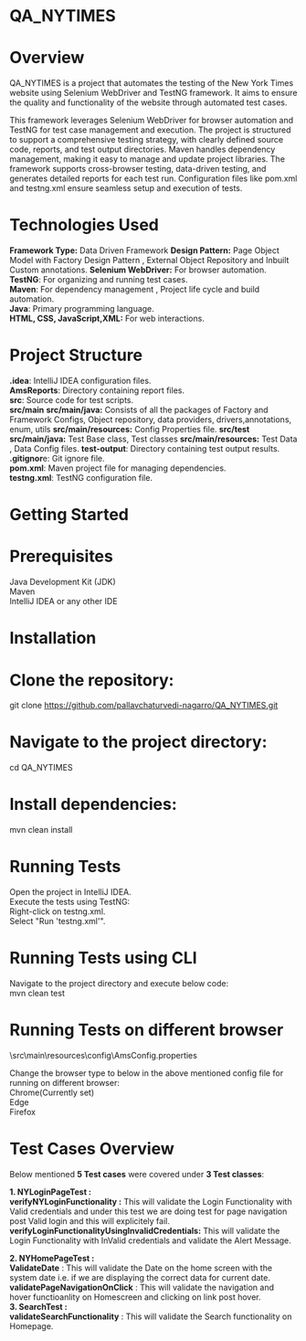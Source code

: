 # QA_NYTIMES
# Overview
QA_NYTIMES is a project that automates the testing of the New York Times website using Selenium WebDriver and TestNG framework. It aims to ensure the quality and functionality of the website through automated test cases.

This framework leverages Selenium WebDriver for browser automation and TestNG for test case management and execution. The project is structured to support a comprehensive testing strategy, with clearly defined source code, reports, and test output directories. Maven handles dependency management, making it easy to manage and update project libraries. The framework supports cross-browser testing, data-driven testing, and generates detailed reports for each test run. Configuration files like pom.xml and testng.xml ensure seamless setup and execution of tests.

# Technologies Used
**Framework Type:** Data Driven Framework
**Design Pattern:** Page Object Model with Factory Design Pattern , External Object Repository and Inbuilt Custom annotations.
**Selenium WebDriver:** For browser automation.                                                                        
**TestNG**: For organizing and running test cases.                                                                        
**Maven**: For dependency management , Project life cycle and  build automation.                                                
**Java**: Primary programming language.                                                                        
**HTML, CSS, JavaScript,XML:** For web interactions.     

# Project Structure
**.idea**: IntelliJ IDEA configuration files.                                                                        
**AmsReports**: Directory containing report files.                                                
**src**: Source code for test scripts.   
  **src/main**
    **src/main/java:** Consists of all the packages of Factory and Framework Configs, Object repository, data providers, drivers,annotations, enum, utils
    **src/main/resources:** Config Properties file.
  **src/test**
    **src/main/java:** Test Base class, Test classes
    **src/main/resources:** Test Data , Data Config files.
**test-output**: Directory containing test output results.                                                        
**.gitignor**e: Git ignore file.                                                        
**pom.xml**: Maven project file for managing dependencies.                                                        
**testng.xml**: TestNG configuration file.                                                                                                                                           

# Getting Started
# Prerequisites
Java Development Kit (JDK)                                                                                                
Maven                                                                                                
IntelliJ IDEA or any other IDE                                                                                                

# Installation
# Clone the repository:
git clone https://github.com/pallavchaturvedi-nagarro/QA_NYTIMES.git
# Navigate to the project directory:
cd QA_NYTIMES
# Install dependencies:
mvn clean install

# Running Tests
Open the project in IntelliJ IDEA.                                                                
Execute the tests using TestNG:                                                                                
Right-click on testng.xml.                                                                        
Select "Run 'testng.xml'".                                                                                

# Running Tests using CLI                                                                                                        
Navigate to the project directory and execute below code:                                                                                 
mvn clean test

# Running Tests on different browser
\src\main\resources\config\AmsConfig.properties

Change the browser type to below in the above mentioned config file for running on different browser:                  
Chrome(Currently set)                                                                                  
Edge                                                                                                      
Firefox                                                                                                            


# Test Cases Overview
Below mentioned **5 Test cases** were covered under **3 Test classes**:

**1. NYLoginPageTest :**                                                                                
**verifyNYLoginFunctionality :** This will validate the Login Functionality with Valid credentials and under this test we are doing test for page navigation post Valid login and this will explicitely fail.                                                        
**verifyLoginFunctionalityUsingInvalidCredentials:** This will validate the Login Functionality with InValid credentials and validate the Alert Message.
                                                                                                
**2. NYHomePageTest :**                                                                                          
**ValidateDate** : This will validate the Date on the home screen with the system date i.e. if we are displaying the correct data for current date.                                                                                      
**validatePageNavigationOnClick** : This will validate the navigation and hover functioanlity on Homescreen and clicking on link post hover.                                                                                                                                           
**3. SearchTest :**                                                
**validateSearchFunctionality** : This will validate the Search functionality on Homepage.


        
            
